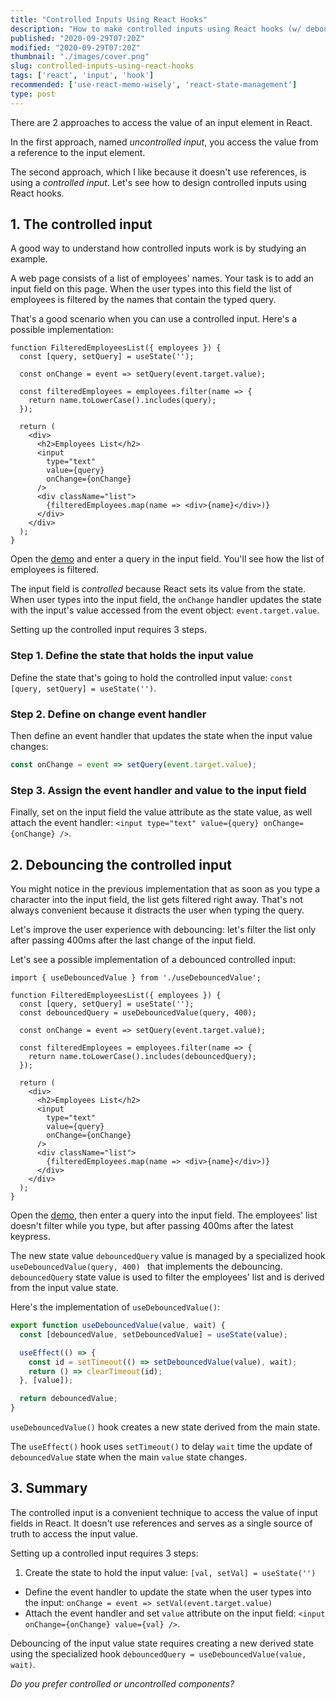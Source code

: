 ```yaml
---
title: "Controlled Inputs Using React Hooks"
description: "How to make controlled inputs using React hooks (w/ debouncing)."
published: "2020-09-29T07:20Z"
modified: "2020-09-29T07:20Z"
thumbnail: "./images/cover.png"
slug: controlled-inputs-using-react-hooks
tags: ['react', 'input', 'hook']
recommended: ['use-react-memo-wisely', 'react-state-management']
type: post
---
```


There are 2 approaches to access the value of an input element in React.  

In the first approach, named *uncontrolled input*, you access the value from a reference to the input element.  

The second approach, which I like because it doesn't use references, is using a *controlled input*. Let's see how to design controlled inputs using React hooks.  

## 1. The controlled input

A good way to understand how controlled inputs work is by studying an example.  

A web page consists of a list of employees' names. Your task is to add an input field on this page. When the user types into this field the list of employees is filtered by the names that contain the typed query.  

That's a good scenario when you can use a controlled input. Here's a possible implementation:

```jsx{2,4,15-16}
function FilteredEmployeesList({ employees }) {
  const [query, setQuery] = useState('');
  
  const onChange = event => setQuery(event.target.value);

  const filteredEmployees = employees.filter(name => {
    return name.toLowerCase().includes(query);
  });

  return (
    <div>
      <h2>Employees List</h2>
      <input 
        type="text" 
        value={query} 
        onChange={onChange}
      />
      <div className="list">
        {filteredEmployees.map(name => <div>{name}</div>)}
      </div>
    </div>
  );
}
```

Open the [demo](https://codesandbox.io/s/gracious-dawn-29qi6?file=/src/App.js) and enter a query in the input field. You'll see how the list of employees is filtered.  

The input field is *controlled* because React sets its value from the state. When user types into the input field, the `onChange` handler updates the state with the input's value accessed from the event object: `event.target.value`.  

Setting up the controlled input requires 3 steps.

### Step 1. Define the state that holds the input value

Define the state that's going to hold the controlled input value: `const [query, setQuery] = useState('')`.  

### Step 2. Define on change event handler

Then define an event handler that updates the state when the input value changes:

```javascript
const onChange = event => setQuery(event.target.value);
```

### Step 3. Assign the event handler and value to the input field

Finally, set on the input field the value attribute as the state value, as well attach the event handler: `<input type="text" value={query} onChange={onChange} />`. 

## 2. Debouncing the controlled input

You might notice in the previous implementation that as soon as you type a character into the input field, the list gets filtered right away. That's not always convenient because it distracts the user when typing the query. 

Let's improve the user experience with debouncing: let's filter the list only after passing 400ms after the last change of the input field.  

Let's see a possible implementation of a debounced controlled input:

```jsx{1,5,10}
import { useDebouncedValue } from './useDebouncedValue';

function FilteredEmployeesList({ employees }) {
  const [query, setQuery] = useState('');
  const debouncedQuery = useDebouncedValue(query, 400);
  
  const onChange = event => setQuery(event.target.value);

  const filteredEmployees = employees.filter(name => {
    return name.toLowerCase().includes(debouncedQuery);
  });

  return (
    <div>
      <h2>Employees List</h2>
      <input 
        type="text" 
        value={query} 
        onChange={onChange}
      />
      <div className="list">
        {filteredEmployees.map(name => <div>{name}</div>)}
      </div>
    </div>
  );
}
```

Open the [demo](https://codesandbox.io/s/affectionate-swartz-9yk2u?file=/src/App.js), then enter a query into the input field. The employees' list doesn't filter while you type, but after passing 400ms after the latest keypress.  

The new state value `debouncedQuery` value is managed by a specialized hook `useDebouncedValue(query, 400) ` that implements the debouncing. `debouncedQuery` state value is used to filter the employees' list and is derived from the input value state.  

Here's the implementation of `useDebouncedValue()`:

```javascript
export function useDebouncedValue(value, wait) {
  const [debouncedValue, setDebouncedValue] = useState(value);

  useEffect(() => {
    const id = setTimeout(() => setDebouncedValue(value), wait);
    return () => clearTimeout(id);
  }, [value]);

  return debouncedValue;
}
```

`useDebouncedValue()` hook creates a new state derived from the main state.  

The `useEffect()` hook uses `setTimeout()` to delay `wait` time the update of `debouncedValue` state when the main `value` state changes.  

## 3. Summary

The controlled input is a convenient technique to access the value of input fields in React. It doesn't use references and serves as a single source of truth to access the input value.  

Setting up a controlled input requires 3 steps:  

1. Create the state to hold the input value: `[val, setVal] = useState('')`
* Define the event handler to update the state when the user types into the input: `onChange = event => setVal(event.target.value)`
* Attach the event handler and set `value` attribute on the input field: `<input onChange={onChange} value={val} />`.  

Debouncing of the input value state requires creating a new derived state using the specialized hook `debouncedQuery = useDebouncedValue(value, wait)`.  

*Do you prefer controlled or uncontrolled components?*